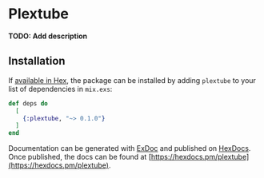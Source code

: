 # Plextube

**TODO: Add description**

## Installation

If [available in Hex](https://hex.pm/docs/publish), the package can be installed
by adding `plextube` to your list of dependencies in `mix.exs`:

```elixir
def deps do
  [
    {:plextube, "~> 0.1.0"}
  ]
end
```

Documentation can be generated with [ExDoc](https://github.com/elixir-lang/ex_doc)
and published on [HexDocs](https://hexdocs.pm). Once published, the docs can
be found at [https://hexdocs.pm/plextube](https://hexdocs.pm/plextube).

